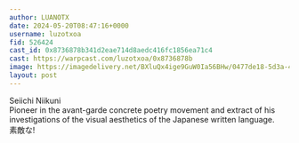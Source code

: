 ```yaml
---
author: LUANOTX
date: 2024-05-20T08:47:16+0000
username: luzotxoa
fid: 526424
cast_id: 0x8736878b341d2eae714d8aedc416fc1856ea71c4
cast: https://warpcast.com/luzotxoa/0x8736878b
image: https://imagedelivery.net/BXluQx4ige9GuW0Ia56BHw/0477de18-5d3a-4415-35af-72697e2f9b00/original
layout: post
---
```

Seiichi Niikuni   
Pioneer in the avant-garde concrete poetry movement and extract of his investigations of the visual aesthetics of the Japanese written language.   
素敵な!  

<img src='https://imagedelivery.net/BXluQx4ige9GuW0Ia56BHw/0477de18-5d3a-4415-35af-72697e2f9b00/original' alt='' referrerpolicy='no-referrer'/>